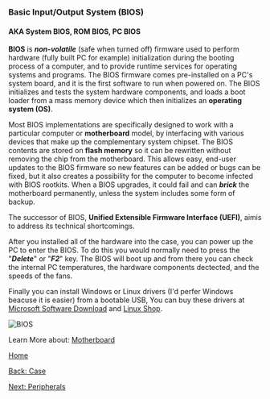 ### Basic Input/Output System (BIOS)
#### AKA System BIOS, ROM BIOS, PC BIOS
**BIOS** is **_non-volatile_** (safe when turned off) firmware used to perform hardware (fully built PC for example) initialization during the booting process of a computer, and to provide runtime services for operating systems and programs. The BIOS firmware comes pre-installed on a PC's system board, and it is the first software to run when powered on. The BIOS initializes and tests the system hardware components, and loads a boot loader from a mass memory device which then initializes an **operating system (OS)**. 

Most BIOS implementations are specifically designed to work with a particular computer or **motherboard** model, by interfacing with various devices that make up the complementary system chipset. The BIOS contents are stored on **flash memory** so it can be rewritten without removing the chip from the motherboard. This allows easy, end-user updates to the BIOS firmware so new features can be added or bugs can be fixed, but it also creates a possibility for the computer to become infected with BIOS rootkits. When a BIOS upgrades, it could fail and can **_brick_** the motherboard permanently, unless the system includes some form of backup.

The successor of BIOS, **Unified Extensible Firmware Interface (UEFI)**, aimis to address its technical shortcomings.

After you installed all of the hardware into the case, you can power up the PC to enter the BIOS. To do this you would normally need to press the "_**Delete**_" or "**_F2_**" key. The BIOS will boot up and from there you can check the internal PC temperatures, the hardware components dectected, and the speeds of the fans.

Finally you can install Windows or Linux drivers (I'd perfer Windows beacuse it is easier) from a bootable USB, You can buy these drivers at [Microsoft Software Download](https://www.microsoft.com/en-us/software-download) and [Linux Shop](https://www.shoplinuxonline.com/).


![BIOS](https://hypixel.net/attachments/monitor_1_20240802-100137-818-png.3344651/)

Learn More about: [Motherboard](Motherboard.md)

[Home](README.md)

[Back: Case](Case.md)

[Next: Peripherals](Peripherals.md)

